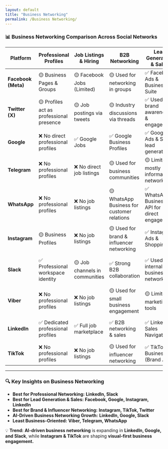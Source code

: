 ```yaml
---
layout: default
title: "Business Networking"
permalink: /Business Networking/
---
```


### **📊 Business Networking Comparison Across Social Networks**  

| **Platform**   | **Professional Profiles** | **Job Listings & Hiring** | **B2B Networking** | **Lead Generation & Sales** | **Content Sharing for Professionals** | **AI & Business Insights** |  
|--------------|---------------------|-----------------|----------------|-------------------|--------------------------|----------------------|  
| **Facebook (Meta)**  | 🟡 Business Pages & Groups | 🟡 Facebook Jobs (Limited) | 🟡 Used for networking in groups | ✅ Facebook Ads & Business Suite | ✅ Content sharing via Pages & Groups | 🟡 AI-driven ad targeting |  
| **Twitter (X)**  | 🟡 Profiles act as professional presence | 🟡 Job postings via tweets | 🟡 Industry discussions via threads | ✅ Used for brand awareness & engagement | ✅ Thought leadership via tweets | ✅ AI-driven content recommendations |  
| **Google**  | ❌ No direct professional profiles | ✅ Google Jobs | ✅ Google Business Profiles | ✅ Google Ads & SEO lead generation | ✅ Google Business & YouTube content | ✅ AI-powered search & analytics |  
| **Telegram**  | ❌ No professional profiles | ❌ No direct job listings | 🟡 Used for business communities | 🟡 Limited, mostly informal networking | 🟡 Some content sharing in groups | 🟡 AI bots for automation |  
| **WhatsApp**  | ❌ No professional profiles | ❌ No job listings | 🟡 WhatsApp Business for customer relations | ✅ WhatsApp Business API for direct engagement | ❌ Limited for content sharing | 🟡 AI chatbots for automation |  
| **Instagram**  | 🟡 Business Profiles | ❌ No job listings | 🟡 Used for brand & influencer networking | ✅ Instagram Ads & Shopping | ✅ Visual content for professionals | ✅ AI-driven content discovery |  
| **Slack**  | ✅ Professional workspace identity | 🟡 Job channels in communities | ✅ Strong B2B collaboration | ✅ Used for internal business networking | ✅ Work-related content sharing in channels | ✅ AI-driven workflow automation |  
| **Viber**  | ❌ No professional profiles | ❌ No job listings | 🟡 Used for small business engagement | 🟡 Limited marketing tools | ❌ Minimal content sharing | 🟡 Some AI chat features |  
| **LinkedIn**  | ✅ Dedicated professional profiles | ✅ Full job marketplace | ✅ B2B networking & sales | ✅ LinkedIn Sales Navigator | ✅ Industry thought leadership & articles | ✅ AI-driven job recommendations & insights |  
| **TikTok**  | ❌ No professional profiles | ❌ No job listings | 🟡 Used for influencer networking | ✅ TikTok for Business (Brand Ads) | ✅ Short-form professional content | ✅ AI-driven content recommendations |  

---

### **🔍 Key Insights on Business Networking**  

- **Best for Professional Networking:** **LinkedIn, Slack**  
- **Best for Lead Generation & Sales:** **Facebook, Google, Instagram, LinkedIn**  
- **Best for Brand & Influencer Networking:** **Instagram, TikTok, Twitter**  
- **AI-Driven Business Networking Growth:** **LinkedIn, Google, Slack**  
- **Least Business-Oriented:** **Viber, Telegram, WhatsApp**  

💡 **Trend:** **AI-driven business networking** is expanding in **LinkedIn, Google, and Slack**, while **Instagram & TikTok** are shaping **visual-first business engagement.**  

